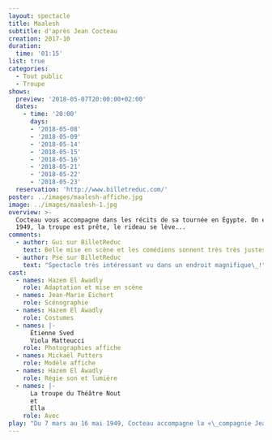 ```yaml
---
layout: spectacle
title: Maalesh
subtitle: d'après Jean Cocteau
creation: 2017-10
duration:
  time: '01:15'
list: true
categories:
  - Tout public
  - Troupe
shows:
  preview: '2018-05-07T20:00:00+02:00'
  dates:
    - time: '20:00'
      days:
      - '2018-05-08'
      - '2018-05-09'
      - '2018-05-14'
      - '2018-05-15'
      - '2018-05-16'
      - '2018-05-21'
      - '2018-05-22'
      - '2018-05-23'
  reservation: 'http://www.billetreduc.com/'
poster: ../images/maalesh-affiche.jpg
image: ../images/maalesh-1.jpg
overview: >-
  Cocteau vous accompagne dans les récits de sa tournée en Égypte. On est en
  1949, la troupe est prête, le rideau se lève...
comments:
  - author: Gui sur BilletReduc
    text: Belle mise en scène et les comédiens sonnent très très justes.
  - author: Pse sur BilletReduc
    text: "Spectacle très intéressant vu dans un endroit magnifique\_!"
cast:
  - names: Hazem El Awadly
    role: Adaptation et mise en scène
  - names: Jean-Marie Eichert
    role: Scénographie
  - names: Hazem El Awadly
    role: Costumes
  - names: |-
      Étienne Sved
      Viola Matteucci
    role: Photographies affiche
  - names: Mickaël Putters
    role: Modèle affiche
  - names: Hazem El Awadly
    role: Régie son et lumière
  - names: |-
      La troupe du Théâtre Nout
      et
      Ella
    role: Avec
play: "Du 7 mars au 16 mai 1949, Cocteau accompagne la «\_compagnie Jean Marais\_» dans sa tournée en Égypte et en Turquie. Commencé le 20 février par un long hommage à Christian Bérard, l’auteur des décors et costumes de _La Machine infernale_, puis à Yvonne de Bray, créatrice du rôle d’Esther dans _Les Monstres sacrés_, ce « journal d’une tournée de théâtre » se prolonge jusqu’au 24 mai, date du retour de Cocteau à Paris.\n\nL’auteur le destine «\_aux quelques fous qui se passionnent encore pour le travail des planches\_». Des «\_notes en désordre\_», enroulées «\_autour d’une tournée de théâtre qui nous laisse peu de temps libre pour observer\_», évoquent des répétitions, des représentations réussies ou décevantes, des réceptions, conférences et séances de signatures, quelques excursions, visites de hauts lieux et plongées dans les villes du Caire ou d’Alexandrie."
---
```

